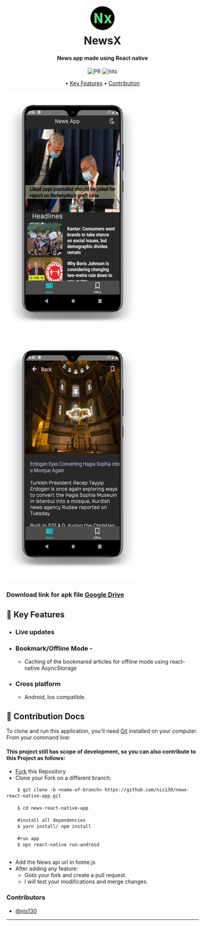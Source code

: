 
<h1 align="center">
  <br>
  <img src="assets/fonts/images/logo_round.png" alt="NewsX" width="70">
  <br>
  NewsX
</h1>

<h4 align="center">News app made using React native</h4>
<p align="center">
    <img href="#how-to-use" src="https://img.shields.io/badge/PRs-welcome-brightgreen.svg?style=round-square"
         alt="PR">
    <img href="http://hits.dwyl.com/nis130/newsx-react-native-app" src="http://hits.dwyl.com/nis130/newsx-react-native-app.svg"
         alt="hits">
</p>

<p align="center">
  • <a href="#key-features">Key Features</a> •
  <a href="#how-to-use">Contribution</a>
</p>
<div align="center" style="display:inline;">
<img src="assets/fonts/images/screenshot1.png">
<img src="assets/fonts/images/screenshot2.png">
</div>


### Download link for apk file [Google Drive](https://drive.google.com/file/d/1zAFSQJ_3ctGec9_TZswVhX2VytEr8nIE/view?usp=sharing)

## 🎉 Key Features

* ### Live updates
* ### Bookmark/Offline Mode -
    - Caching of the bookmared articles for offline mode using react-native AsyncStorage
* ### Cross platform
  - Android, Ios compatible.

## 📖 Contribution Docs

To clone and run this application, you'll need [Git](https://git-scm.com) installed on your computer. From your command line:
#### This project still has scope of development, so you can also contribute to this Project as follows:
* [Fork](https://github.com/nis130/newx-react-native-app) this Repository
* Clone your Fork on a different branch:
```
	$ git clone -b <name-of-branch> https://github.com/nis130/newx-react-native-app.git
	
	$ cd newx-react-native-app
	
	#install all dependencies
	$ yarn install/ npm install
	
	#run app
	$ npx react-native run-android
	
```
* Add the News api url in home.js
* After adding any feature:
	* Goto your fork and create a pull request.
	* I will test your modifications and merge changes.

### Contributors

- [@nis130](https://github.com/nis130)
---
